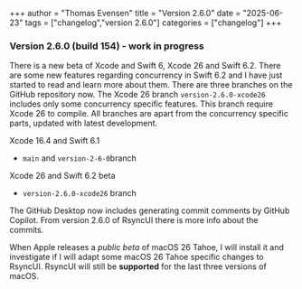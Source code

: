 +++
author = "Thomas Evensen"
title = "Version 2.6.0"
date = "2025-06-23"
tags = ["changelog","version 2.6.0"]
categories = ["changelog"]
+++

### Version 2.6.0 (build 154) - work in progress 

There is a new beta of Xcode and Swift 6, Xcode 26 and Swift 6.2. There are some new features regarding concurrency in Swift 6.2 and I have just started to read and learn more about them. There are three branches on the GitHub repository now. The Xcode 26 branch `version-2.6.0-xcode26` includes only some concurrency specific features. This branch require Xcode 26 to compile. All branches are apart from the concurrency specific parts, updated with latest development.

Xcode 16.4 and Swift 6.1

- `main` and `version-2-6-0`branch

Xcode 26 and Swift 6.2 beta

- `version-2.6.0-xcode26` branch

The GitHub Desktop now includes generating commit comments by GitHub Copilot. From version 2.6.0 of RsyncUI there is more info about the commits. 

When Apple releases a *public beta* of macOS 26 Tahoe, I will install it and investigate if I will adapt some  macOS 26 Tahoe specific changes to RsyncUI. RsyncUI will still be **supported** for the last three versions of macOS. 

